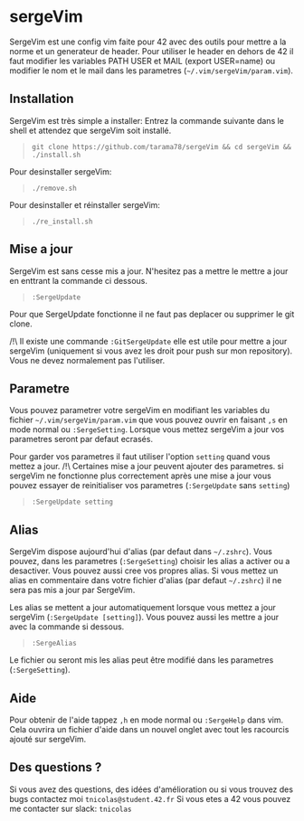 # sergeVim
SergeVim est une config vim faite pour 42 avec des outils pour mettre a la norme et un generateur de header.
Pour utiliser le header en dehors de 42 il faut modifier les variables PATH USER et MAIL (export USER=name) ou modifier le nom et le mail dans les parametres (`~/.vim/sergeVim/param.vim`).

## Installation
SergeVim est très simple a installer:
Entrez la commande suivante dans le shell et attendez que sergeVim soit installé.
>`git clone https://github.com/tarama78/sergeVim && cd sergeVim && ./install.sh`

Pour desinstaller sergeVim:
>`./remove.sh`

Pour desinstaller et réinstaller sergeVim:
>`./re_install.sh`

## Mise a jour
SergeVim est sans cesse mis a jour. N'hesitez pas a mettre le mettre a jour en enttrant la commande ci dessous.
>`:SergeUpdate`

Pour que SergeUpdate fonctionne il ne faut pas deplacer ou supprimer le git clone.

/!\ Il existe une commande `:GitSergeUpdate` elle est utile pour mettre a jour sergeVim (uniquement si vous avez les droit pour push sur mon repository). Vous ne devez normalement pas l'utiliser.

## Parametre
Vous pouvez parametrer votre sergeVim en modifiant les variables du fichier `~/.vim/sergeVim/param.vim` que vous pouvez ouvrir en faisant `,s` en mode normal ou `:SergeSetting`. Lorsque vous mettez sergeVim a jour vos parametres seront par defaut ecrasés.

Pour garder vos parametres il faut utiliser l'option `setting` quand vous mettez a jour. /!\ Certaines mise a jour peuvent ajouter des parametres. si sergeVim ne fonctionne plus correctement après une mise a jour vous pouvez essayer de reinitialiser vos parametres (`:SergeUpdate` sans `setting`) 
>`:SergeUpdate setting`

## Alias
SergeVim dispose aujourd'hui d'alias (par defaut dans `~/.zshrc`). Vous pouvez, dans les parametres (`:SergeSetting`) choisir les alias a activer ou a desactiver. Vous pouvez aussi cree vos propres alias. Si vous mettez un alias en commentaire dans votre fichier d'alias (par defaut `~/.zshrc`) il ne sera pas mis a jour par SergeVim.

Les alias se mettent a jour automatiquement lorsque vous mettez a jour sergeVim (`:SergeUpdate [setting]`). Vous pouvez aussi les mettre a jour avec la commande si dessous.
>`:SergeAlias`

Le fichier ou seront mis les alias peut être modifié dans les parametres (`:SergeSetting`).

## Aide
Pour obtenir de l'aide tappez `,h` en mode normal ou `:SergeHelp` dans vim. Cela ouvrira un fichier d'aide dans un nouvel onglet avec tout les racourcis ajouté sur sergeVim.

## Des questions ?
Si vous avez des questions, des idées d'amélioration ou si vous trouvez des bugs contactez moi `tnicolas@student.42.fr`
Si vous etes a 42 vous pouvez me contacter sur slack: `tnicolas`
